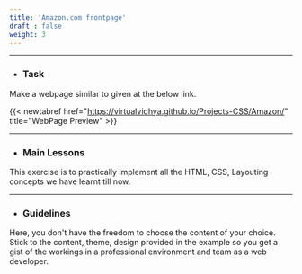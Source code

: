 ```yaml
---
title: 'Amazon.com frontpage'
draft : false
weight: 3
---
```


---

- ### Task

Make a webpage similar to given at the below link. 

{{< newtabref  href="https://virtualvidhya.github.io/Projects-CSS/Amazon/" title="WebPage Preview" >}}

---

- ### Main Lessons

This exercise is to practically implement all the HTML, CSS, Layouting concepts we have learnt till now.

---

- ### Guidelines

Here, you don't have the freedom to choose the content of your choice. Stick to the content, theme, design provided in the example so you get a gist of the workings in a professional environment and team as a web developer.